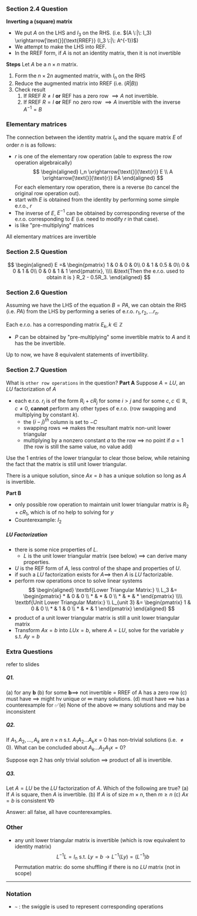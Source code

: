 ### Section 2.4 Question
**Inverting a (square) matrix**
- We put $A$ on the LHS and $I_3$ on the RHS. (i.e. $(A \:|\: I_3) \xrightarrow[\text{}]{\text{RREF}} (I_3 \:|\: A^{-1})$)
- We attempt to make the LHS into REF.
- In the RREF form, if $A$ is not an identity matrix, then it is not invertible

**Steps**
Let $A$ be a $n \times n$ matrix.
1. Form the $n \times 2n$ augmented matrix, with $I_n$ on the RHS
2. Reduce the augmented matrix into RREF (i.e. $(R | B)$)
3. Check result
	1. If RREF $R \neq I$ **or** REF has a zero row $\implies A$ not invertible.  
	2. If RREF  $R = I$ **or** REF no zero row $\implies A$ invertible with the inverse $A^{-1} = B$
### Elementary matrices
The connection between the identity matrix $I_n$ and the square matrix $E$ of order $n$ is as follows:
- $r$ is one of the elementary row operation (able to express the row operation algebraically)
$$
\begin{aligned}
I_n \xrightarrow[\text{}]{\text{r}} E \\
A \xrightarrow[\text{}]{\text{r}} EA
\end{aligned}
$$
For each elementary row operation, there is a reverse (to cancel the original row operation out). 
- start with $E$ is obtained from the identity by performing some simple e.r.o., $r$
- The inverse of $E$, $E^{-1}$ can be obtained by corresponding reverse of the e.r.o. corresponding to $E$ (i.e. need to modify $r$ in that case).
- is like "pre-multiplying" matrices

All elementary matrices are invertible
### Section 2.5 Question
$$
\begin{aligned}
E =& \begin{pmatrix}
1 & 0 & 0 & 0\\
0 & 1 & 0.5 & 0\\
0 & 0 & 1 & 0\\
0 & 0 & 1 & 1
\end{pmatrix}, \\\\
&\text{Then the e.r.o. used to obtain it is } R_2 - 0.5R_3.
\end{aligned}
$$
### Section 2.6 Question
Assuming we have the LHS of the equation $B = PA$, we can obtain the RHS (i.e. $PA$) from the LHS by performing a series of e.r.o. $r_1, r_2, \ldots r_n$.

Each e.r.o. has a corresponding matrix $E_k, k \in \mathbb{Z}$
- $P$ can be obtained by "pre-multiplying" some invertible matrix to $A$ and it has the be invertible.

Up to now, we have $8$ equivalent statements of invertibility.

### Section 2.7 Question
What is `other row operations` in the question?
**Part A**
Suppose $A = LU$, an $LU$ factorization of $A$
- each e.r.o. $r_i$ is of the form $R_i + cR_j$ for some $i \gt j$ and for some $c, c \in \mathbb{R}, c \neq 0$, **cannot** perform any other types of e.r.o. (row swapping and multiplying by constant $k$).
	- the $(i-j)^{th}$ column is set to $-C$
	- swapping rows $\implies$ makes the resultant matrix non-unit lower triangular
	- multiplying by a nonzero constant $a$ to the row $\implies$ no point if $a=1$ (the row is still the same value, no value add)

Use the $1$ entries of the lower triangular to clear those below, while retaining the fact that the matrix is still unit lower triangular.

There is a unique solution, since $Ax = b$ has a unique solution so long as $A$ is invertible.

**Part B**
- only possible row operation to maintain unit lower triangular matrix is $R_2 + cR_1$, which is of no help to solving for $y$
- Counterexample: $I_2$

##### LU Factorization
- there is some nice properties of $L$.
	- $L$ is the unit lower triangular matrix (see below) $\implies$ can derive many properties.
- $U$ is the REF form of $A$, less control of the shape and properties of $U$.
- if such a $LU$ factorization exists for $A \implies$  then $A$ is $LU$ factorizable.
- perform row operations once to solve linear systems
	$$
	\begin{aligned}
	\textbf{Lower Triangular Matrix:} \\
	L_3 &= \begin{pmatrix} * & 0 & 0 \\ * & * & 0 \\ * & * & * \end{pmatrix} \\\\
	\textbf{Unit Lower Triangular Matrix:} \\
	L_{unit 3} &= \begin{pmatrix} 1 & 0 & 0 \\ * & 1 & 0 \\ * & * & 1 \end{pmatrix} 
	\end{aligned}
	$$
- product of a unit lower triangular matrix is still a unit lower triangular matrix
- Transform $Ax = b$ into $LUx = b$, where $A = LU$, solve for the variable $y$ s.t. $Ay = b$

### Extra Questions
refer to slides
##### Q1. 
(a) for any $\textbf{b}$ 
(b) for some $\textbf{b} \implies$ not invertible $=$ RREF of A has a zero row 
(c) must have $\implies$ might hv unique or $\infty$ many solutions.
(d) must have $\implies$ has a counterexample for 
✅(e) None of the above $\infty$ many solutions and may be inconsistent

##### Q2.
If $A_1, A_2, \ldots, A_k$ are $n \times n$ s.t. $A_1A_2\ldots A_kx = 0$ has non-trivial solutions (i.e. $\neq 0$). 
What can be concluded about $A_k\ldots A_2A_1x = 0$?

Suppose eqn 2 has only trivial solution $\implies$ product of all is invertible.
##### Q3.
Let $A = LU$ be the $LU$ factorization of $A$. Which of the following are true?
(a) If $A$ is square, then $A$ is invertible.
(b) If $A$ is of size $m \times n$, then $m \geq n$
(c) $Ax=b$ is consistent $\forall b$

Answer: all false, all have counterexamples.

### Other
- any unit lower triangular matrix is invertible (which is row equivalent to identity matrix)
$$
L^{-1}L = I_n \text{ s.t. } Ly = b \to L^{-1}(Ly) = (L^{-1})b 
$$
Permutation matrix: do some shuffling if there is no $LU$ matrix (not in scope)

---
### Notation
- `~` :  the swiggle is used to represent corresponding operations